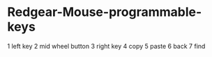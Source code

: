 # Redgear-Mouse-programmable-keys
1 left key
2 mid wheel button
3 right key
4 copy
5 paste
6 back
7 find
